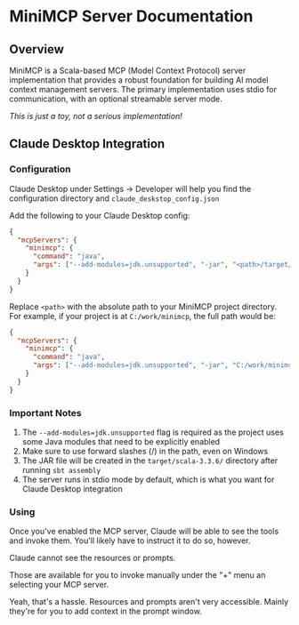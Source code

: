 # MiniMCP Server Documentation

## Overview
MiniMCP is a Scala-based MCP (Model Context Protocol) server implementation that provides a robust foundation for building AI model context management servers. The primary implementation uses stdio for communication, with an optional streamable server mode.

*This is just a toy, not a serious implementation!*

## Claude Desktop Integration

### Configuration
Claude Desktop under Settings -> Developer will help you find the configuration directory and `claude_deskstop_config.json`

Add the following to your Claude Desktop config:

```json
{
  "mcpServers": {
    "minimcp": {
      "command": "java",
      "args": ["--add-modules=jdk.unsupported", "-jar", "<path>/target/scala-3.3.6/minimcp.jar"]
    }
  }
}
```

Replace `<path>` with the absolute path to your MiniMCP project directory. For example, if your project is at `C:/work/minimcp`, the full path would be:
```json
{
  "mcpServers": {
    "minimcp": {
      "command": "java",
      "args": ["--add-modules=jdk.unsupported", "-jar", "C:/work/minimcp/target/scala-3.3.6/minimcp.jar"]
    }
  }
}
```

### Important Notes
1. The `--add-modules=jdk.unsupported` flag is required as the project uses some Java modules that need to be explicitly enabled
2. Make sure to use forward slashes (/) in the path, even on Windows
3. The JAR file will be created in the `target/scala-3.3.6/` directory after running `sbt assembly`
4. The server runs in stdio mode by default, which is what you want for Claude Desktop integration

### Using

Once you've enabled the MCP server, Claude will be able to see the tools and invoke them. You'll likely have to instruct it to do so, however.

Claude cannot see the resources or prompts.

Those are available for you to invoke manually under the "+" menu an selecting your MCP server.

Yeah, that's a hassle. Resources and prompts aren't very accessible. Mainly they're for you to add context in the prompt window.
